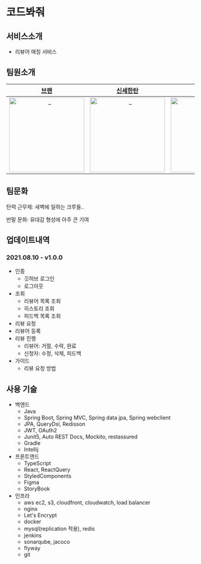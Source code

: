 # 코드봐줘

## 서비스소개

- 리뷰어 매칭 서비스

## 팀원소개

|  [브랜](https://github.com/seojihwan)  |  [신세한탄](https://github.com/shinsehantan)  |  [시드](https://github.com/hsik0225)  |  [알리](https://github.com/jh8579)  |  [파피](https://github.com/TaewanKimmmm)  |  [에어](https://github.com/KJunseo)  
| :----------: |  :--------:  |  :---------: |  :---------: | :---------: |  :---------: |
| <img src="https://avatars.githubusercontent.com/u/52202474?s=400&v=4" width=200px alt="_"/> | <img src="https://avatars.githubusercontent.com/u/67591151?s=400&v=4" width=200px alt="_"/> | <img src="https://avatars.githubusercontent.com/u/56301069?s=400&v=4" width=200px alt="_"/> | <img src="https://avatars.githubusercontent.com/u/32974201?s=400&v=4" width=200px alt="_"> | <img src="https://avatars.githubusercontent.com/u/50273712?s=400&v=4" width=200px alt="_"> | <img src="https://avatars.githubusercontent.com/u/45876793?s=400&v=4" width=200px alt="_"> |

## 팀문화

탄력 근무제: 새벽에 일하는 크루들..

반말 문화: 유대감 형성에 아주 큰 기여

## 업데이트내역

### 2021.08.10 - v1.0.0

- 인증
    - 깃허브 로그인
    - 로그아웃
- 조회
    - 리뷰어 목록 조회
    - 히스토리 조회
    - 피드백 목록 조회
- 리뷰 요청
- 리뷰어 등록
- 리뷰 진행
    - 리뷰어: 거절, 수락, 완료
    - 신청자: 수정, 삭제, 피드백
- 가이드
    - 리뷰 요청 방법

## 사용 기술

- 백엔드
    - Java
    - Spring Boot, Spring MVC, Spring data jpa, Spring webclient
    - JPA, QueryDsl, Redisson
    - JWT, OAuth2
    - Junit5, Auto REST Docs, Mockito, restassured
    - Gradle
    - Intellij
- 프론트엔드
    - TypeScript
    - React, ReactQuery
    - StyledComponents
    - Figma
    - StoryBook
- 인프라
    - aws ec2, s3, cloudfront, cloudwatch, load balancer
    - nginx
    - Let's Encrypt
    - docker
    - mysql(replication 적용), redis
    - jenkins
    - sonarqube, jacoco
    - flyway
    - git
